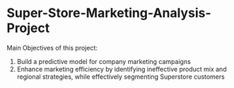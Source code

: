 # Super-Store-Marketing-Analysis-Project

Main Objectives of this project:
1. Build a predictive model for company marketing campaigns
2. Enhance marketing efficiency by identifying ineffective product mix and regional strategies, while effectively segmenting Superstore customers
